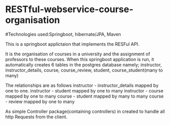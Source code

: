 # RESTful-webservice-course-organisation

#Technologies used:Springboot, hibernate/JPA, Maven

This is a springboot applictaion that implements the RESFul API. 

It is the organisation of courses in a university and the assignment of professors to these courses.
When this springboot application is run, it automatically creates 6 tables in the postgres database
namely; instructor, instructor_details, course, course_review, student, course_student(many to many)

The relationships are as follows
instructor - instructor_details  mapped by one to one.
instructor - student mapped by one to many
instructor - course  mapped by one to many
course - student mapped by many to many
course - review mapped by one to many

As simple Controller package(containing controllers) in created to handle all http Requests from the client.






